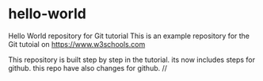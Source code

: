 # hello-world
Hello World repository for Git tutorial
This is an example repository for the Git tutoial on https://www.w3schools.com

This repository is built step by step in the tutorial.
its now includes steps for github.
this repo have also changes for github.
//
